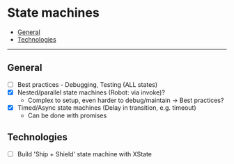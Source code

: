 # State machines

- [General](#general)
- [Technologies](#technologies)

---

## General

- [ ] Best practices - Debugging, Testing (ALL states)
- [x] Nested/parallel state machines (Robot: via invoke)?
  - Complex to setup, even harder to debug/maintain -> Best practices?
- [x] Timed/Async state machines (Delay in transition, e.g. timeout)
  - Can be done with promises

## Technologies

- [ ] Build 'Ship + Shield' state machine with XState
